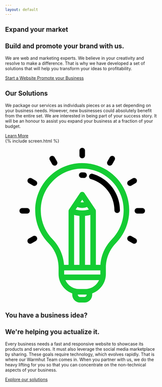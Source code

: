 ```yaml
---
layout: default
---
```

<div class = 'wrapper'>
      <section class = 'division'>
        <div class = 'sasa insight'>
          <div class = 'overlay'>
            <h1>Expand your market</h1>
            <h2>Build and promote your brand with us.</h2>
            <p class = 'center-text half'>
              We are web and marketing experts. We believe in your creativity and resolve to make a difference. That is why we have developed a set of solutions that will help you transform your ideas to profitability.
            </p>
            <div class = 'center-text bubbling'>
              <a href = '/solutions/web/' class = 'btn bright'>
                Start a Website
              </a>
              <a href = '/solutions/social/' class = 'btn green'>Promote your Business</a>
            </div>
          </div>
        </div>
      </section>
      <section>
        <div class = 'transparent'>
          <h1><span class = 'colorful'>Our Solutions</span></h1>
          <div class = 'half'>
            <p>We package our services as individuals pieces or as a set depending on your business needs. However, new businesses
              could absolutely benefit from the entire set. We are interested in being part of your success story. It will be an honour to assist you expand your 
              business at a fraction of your budget.</p>
            <a  href = 'solutions' class = 'border'>Learn More</a>
          </div>
        </div>
      </section>
      <section>{% include screen.html %}</section>
      <section class = 'division'>
        <div class = 'sasa dev'>
          <div class = 'transparent'>
            <div class = 'half'>
              <p class = 'center-text green'>
                 <svg xmlns="http://www.w3.org/2000/svg" class = 'svg-icon' viewBox="0 0 512 512"><path fill="#14cc33" d="M365.5 95.4c-30-29.5-69.7-45.5-111.8-44.9 -85.9 1.2-154.9 72.1-153.8 158.1 0.5 40 16.1 77.8 44 106.5 21.6 22.3 33.6 51.2 33.6 81.4v21.1c0 29.6 19 54.8 45.4 64.2v4.2c0 14.4 11.7 26.1 26.1 26.1h14c14.4 0 26.1-11.7 26.1-26.1v-4.2c26.4-9.4 45.4-34.6 45.4-64.2v-21.1c0-30.2 11.9-59.1 33.5-81.3 28.4-29.3 44.1-67.9 44.1-108.7C412 164.5 395.5 125 365.5 95.4zM270.7 485.9h0c0 4.2-3.4 7.7-7.7 7.7h-14c-4.2 0-7.7-3.4-7.7-7.7v-0.4c1.4 0.1 2.8 0.1 4.3 0.1h20.8c1.4 0 2.9-0.1 4.3-0.1V485.9zM266.4 467.2h-20.8c-20.2 0-37.6-12.1-45.3-29.4H311.8C304 455.1 286.6 467.2 266.4 467.2zM316.1 417.6c0 0.6 0 1.2 0 1.8h-120.1c0-0.6 0-1.2 0-1.8v-11.9h120.2V417.6zM256 198.8c5.6 0 11-1.1 16.1-3.1l5.8 8.6c-14.3 4-29.5 4-43.9 0l5.8-8.6C245 197.8 250.4 198.8 256 198.8zM250.5 179.8l5.5-8.2 5.5 8.2c-1.8 0.4-3.6 0.6-5.5 0.6C254.1 180.4 252.3 180.2 250.5 179.8zM283 222v165.3h-17.8V225.3C271.2 224.8 277.1 223.7 283 222zM246.8 225.3v162h-17.8V222C234.9 223.7 240.8 224.8 246.8 225.3zM354.7 302.4c-22.7 23.4-36.2 53.3-38.3 84.9h-15V209.1c0-1.8-0.5-3.6-1.6-5.1l-36.2-54c-1.7-2.5-4.6-4.1-7.6-4.1 -3.1 0-5.9 1.5-7.6 4.1l-36.2 54c-1 1.5-1.6 3.3-1.6 5.1v178.2h-15c-2.2-31.6-15.6-61.5-38.4-85 -24.5-25.3-38.3-58.7-38.8-93.9 -0.5-36.6 13.4-71.2 39.1-97.7 25.7-26.4 60-41.3 96.5-41.8 0.7 0 1.3 0 2 0 36.4 0 70.7 14 96.6 39.6 26.4 26.1 41 60.9 41 98C393.6 242.6 379.8 276.6 354.7 302.4z" class="a"/><path d="M290.4 86c-4.9-1.4-10 1.4-11.4 6.3 -1.4 4.9 1.4 10 6.3 11.4 45.7 13.1 77.6 55.4 77.6 102.9 0 5.1 4.1 9.2 9.2 9.2 5.1 0 9.2-4.1 9.2-9.2C381.4 150.9 344 101.3 290.4 86z" class="a"/><path d="M262.9 81.4c-2.9-0.2-5.8-0.2-8.7-0.2 -5.1 0.1-9.1 4.2-9.1 9.3 0.1 5 4.2 9.1 9.2 9.1 0 0 0.1 0 0.1 0 2.5 0 5 0 7.4 0.1 0.2 0 0.3 0 0.5 0 4.9 0 8.9-3.8 9.2-8.7C271.8 86 268 81.6 262.9 81.4z" class="a"/><path d="M455.3 199.3h-16.1c-5.1 0-9.2 4.1-9.2 9.2 0 5.1 4.1 9.2 9.2 9.2h16.1c5.1 0 9.2-4.1 9.2-9.2C464.5 203.5 460.4 199.3 455.3 199.3z" class="a"/><path d="M72.7 199.3H56.7c-5.1 0-9.2 4.1-9.2 9.2 0 5.1 4.1 9.2 9.2 9.2h16c5.1 0 9.2-4.1 9.2-9.2C81.9 203.5 77.8 199.3 72.7 199.3z" class="a"/><path d="M436.6 104.3c-2.5-4.4-8.2-5.9-12.6-3.4l-13.9 8c-4.4 2.5-5.9 8.2-3.4 12.6 1.7 3 4.8 4.6 8 4.6 1.6 0 3.1-0.4 4.6-1.2l13.9-8C437.6 114.3 439.1 108.7 436.6 104.3z" class="a"/><path d="M105.2 295.6c-2.5-4.4-8.2-5.9-12.6-3.4l-13.9 8c-4.4 2.5-5.9 8.2-3.4 12.6 1.7 3 4.8 4.6 8 4.6 1.6 0 3.1-0.4 4.6-1.2l13.9-8C106.3 305.6 107.8 300 105.2 295.6z" class="a"/><path d="M360.3 27.9c-4.4-2.5-10-1-12.6 3.4l-8 13.9c-2.5 4.4-1 10 3.4 12.6 1.4 0.8 3 1.2 4.6 1.2 3.2 0 6.3-1.6 8-4.6l8-13.9C366.2 36.1 364.7 30.5 360.3 27.9z" class="a"/><path d="M256 0c-5.1 0-9.2 4.1-9.2 9.2v16.1c0 5.1 4.1 9.2 9.2 9.2s9.2-4.1 9.2-9.2V9.2C265.2 4.1 261.1 0 256 0z" class="a"/><path d="M172.3 45.2l-8-13.9c-2.5-4.4-8.2-5.9-12.6-3.4 -4.4 2.5-5.9 8.2-3.4 12.6l8 13.9c1.7 3 4.8 4.6 8 4.6 1.6 0 3.1-0.4 4.6-1.2C173.4 55.2 174.9 49.6 172.3 45.2z" class="a"/><path d="M101.9 108.9l-13.9-8c-4.4-2.5-10-1-12.6 3.4 -2.5 4.4-1 10 3.4 12.6l13.9 8c1.4 0.8 3 1.2 4.6 1.2 3.2 0 6.3-1.6 8-4.6C107.8 117.1 106.3 111.5 101.9 108.9z" class="a"/><path d="M433.2 300.2l-13.9-8c-4.4-2.5-10-1-12.6 3.4 -2.5 4.4-1 10 3.4 12.6l13.9 8c1.4 0.8 3 1.2 4.6 1.2 3.2 0 6.3-1.6 8-4.6C439.1 308.4 437.6 302.8 433.2 300.2z" class="a"/></svg>
              </p>
              <h1>You have a business idea?</h1>
              <h2>We're helping you actualize it.</h2>
              <p>
                Every business needs a fast and responsive website to showcase its products and services.
                It must also leverage the social media marketplace by sharing.
                These goals require technology, which evolves rapidly. That is where our Warmhut Team comes in. When you
                partner with us, we do the heavy lifting for you so that you can concentrate on the non-technical aspects of your business.
              </p>
            </div>
            <a href = 'solutions' class = 'border'>Explore our solutions</a>
          </div>
        </div>
      </section>
</div>